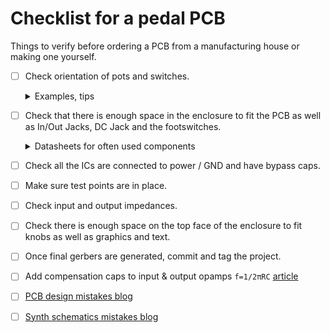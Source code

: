 # Checklist for a pedal PCB

Things to verify before ordering a PCB from a manufacturing
house or making one yourself.

* [ ] Check orientation of pots and switches.

    <details>
    <summary>Examples, tips</summary>

    **Examples**

    * More gain when turning the *Gain* pot clockwise.

    * Toggle switches work as indicated by the graphics on the
      enclosure.

    **Tips**

    * Pot diagram:

    ![Potentiometer diagram](img/pot.png)

    * Toggle switch diagram:

    ![On-On toggle switch](img/switch-on-on.jpg)

    </details>

* [ ] Check that there is enough space in the enclosure to
  fit the PCB as well as In/Out Jacks, DC Jack and the
  footswitches.

  <details>
  <summary>Datasheets for often used components</summary>

  * 6.35mm 1/4" Audio Jacks

      * 6.35mm 1/4" Stereo Insulated Switched
        PCB
        [tayda](https://www.taydaelectronics.com/6-35mm-1-4-stereo-insulated-switched-socket-jack-pcb.html),
        [datasheet](https://www.taydaelectronics.com/datasheets/1121-1.jpg)

        ![Insulated Jack](img/a-1122_2.jpg)

      * 6.35mm 1/4" Stereo Phone Jack
      [tayda](https://www.taydaelectronics.com/6-35mm-1-4-stereo-phone-jack.html),
      [datasheet](https://www.taydaelectronics.com/datasheets/files/A-1121.pdf)

      ![Closed jack](img/a-1121_1.jpg)

      * REAN Neutrik NYS230 6.35mm 1/4" Stereo
      [tayda](https://www.taydaelectronics.com/neutrik-6-35mm-1-4-stereo-chassis-socket-jack-3-terminals.html),
      [datasheet](https://www.taydaelectronics.com/datasheets/files/A-1021.pdf)

      ![Rean Neutrik stereo](img/1021-1.jpg)


      * REAN Neutrik NYS229 6.35mm 1/4" Mono
      [tayda](https://www.taydaelectronics.com/hardware/6-35mm-1-4-plugs-jacks/neutrik-6-35mm-1-4-mono-chassis-socket-jack.html),
      [datasheet](https://www.taydaelectronics.com/datasheets/files/A-1009.pdf)

      ![Rean Neutrik Mono](img/A-1009.jpg)

  * DC Jacks

      * DC Power Jack 2.1mm Barrel-Type PCB Mount
      [tayda](https://www.taydaelectronics.com/dc-power-jack-2-1mm-barrel-type-pcb-mount.html),
      [datasheet](https://www.taydaelectronics.com/datasheets/files/A-4118.pdf)

      ![DC PCB Mount](img/A-4118_2.jpg)

      * DC Power Jack 2.1mm Panel Mount Round
      [tayda](https://www.taydaelectronics.com/dc-power-jack-2-1mm-round-type-panel-mount-1.html),
      [datasheet](https://www.taydaelectronics.com/datasheets/files/A-991.pdf)

      ![DC Panel Mount Round](img/991-1.jpg)

      * DC Power Jack 2.1mm Enclosed Frame With Switch
      [tayda](https://www.taydaelectronics.com/dc-power-jack-2-1mm-enclosed-frame-with-switch.html),
      [datasheet](https://www.taydaelectronics.com/datasheets/A-2237.pdf)

      ![DC Switched](img/A-2237_2.jpg)

  * Enclosures

      * 125B (122mm x 66mm x 39.5mm)
        [tayda](https://www.taydaelectronics.com/125b-style-aluminum-diecast-enclosure.html),
        [datasheet](https://www.taydaelectronics.com/datasheets/files/A-5165.pdf)

        ![125B](img/a-5165.jpg)

      * 1590A (92mm x 38mm x 30mm)
        [tayda](https://www.taydaelectronics.com/1590a-style-aluminum-diecast-enclosure.html),
        [datasheet](http://www.hammondmfg.com/pdf/1590A.pdf)

        ![1590A](img/A-5163_2.jpg)

      * 1590B (112mm X 60mm X 31mm)
        [tayda](https://www.taydaelectronics.com/1590b-style-aluminum-diecast-enclosure.html),
        [datasheet](http://www.hammondmfg.com/pdf/1590B.pdf)

        ![1590B](img/A-5158_2.jpg)

      * 1590BB (120mm x 94mm x 33mm)
        [tayda](https://www.taydaelectronics.com/1590bb-style-aluminum-diecast-enclosure.html),
        [datasheet](http://www.hammondmfg.com/pdf/1590BB.pdf)

        ![1590BB](img/A-5164_2.jpg)

      * 1590XX (145mm x 121mm x 39.5mm)
        [tayda](https://www.taydaelectronics.com/1590xx-style-aluminum-diecast-enclosure.html),
        [datasheet](http://www.hammondmfg.com/pdf/1590XX.pdf)

        ![1590XX](img/5161.jpg)


  </details>

* [ ] Check all the ICs are connected to power / GND and have
  bypass caps.

* [ ] Make sure test points are in place.

* [ ] Check input and output impedances.

* [ ] Check there is enough space on the top face of the
  enclosure to fit knobs as well as graphics and text.

* [ ] Once final gerbers are generated, commit and tag the project.

* [ ] Add compensation caps to input & output opamps
  `f=1/2πRC`
  [article](https://northcoastsynthesis.com/news/understanding-stabilization-capacitors/)

* [ ] [PCB design mistakes blog](https://northcoastsynthesis.com/news/pcb-design-mistakes/)

* [ ] [Synth schematics mistakes
  blog](https://northcoastsynthesis.com/news/design-mistakes-in-synth-schematics/)
